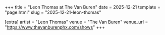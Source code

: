 +++
title = "Leon Thomas at The Van Buren"
date = 2025-12-21
template = "page.html"
slug = "2025-12-21-leon-thomas"

[extra]
artist = "Leon Thomas"
venue = "The Van Buren"
venue_url = "https://www.thevanburenphx.com/shows"
+++
